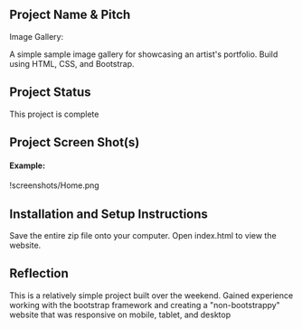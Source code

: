 ## Project Name & Pitch

Image Gallery:

A simple sample image gallery for showcasing an artist's portfolio. Build using HTML, CSS, and Bootstrap.

## Project Status


This project is complete

## Project Screen Shot(s)

#### Example:   

!screenshots/Home.png

## Installation and Setup Instructions

Save the entire zip file onto your computer. Open index.html to view the website. 

## Reflection

This is a relatively simple project built over the weekend. Gained experience working with the bootstrap framework and creating a "non-bootstrappy" website that was responsive on mobile, tablet, and desktop